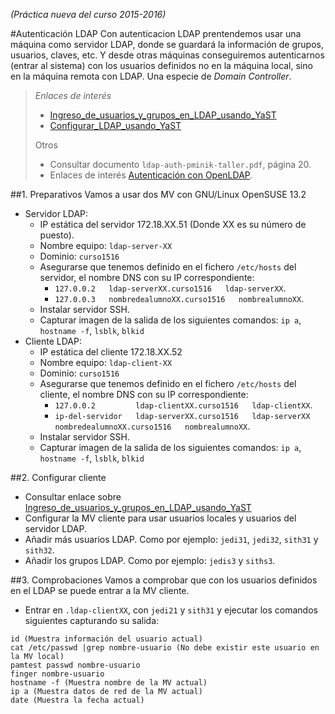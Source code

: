 
*(Práctica nueva del curso 2015-2016)*

#Autenticación LDAP
Con autenticacion LDAP prentendemos usar una máquina como servidor LDAP,
donde se guardará la información de grupos, usuarios, claves, etc. Y desde
otras máquinas conseguiremos autenticarnos (entrar al sistema) con los 
usuarios definidos no en la máquina local, sino en la máquina remota con
LDAP. Una especie de *Domain Controller*.

> *Enlaces de interés*
> * [Ingreso_de_usuarios_y_grupos_en_LDAP_usando_YaST](https://es.opensuse.org/Ingreso_de_usuarios_y_grupos_en_LDAP_usando_YaST)
> * [Configurar_LDAP_usando_YaST](https://es.opensuse.org/Configurar_LDAP_usando_YaST)
>
> Otros
> * Consultar documento `ldap-auth-pminik-taller.pdf`, página 20.
> * Enlaces de interés [Autenticación con OpenLDAP](http://www.ite.educacion.es/formacion/materiales/85/cd/linux/m6/autentificacin_del_sistema_con_openldap.html).

##1. Preparativos
Vamos a usar dos MV con GNU/Linux OpenSUSE 13.2
* Servidor LDAP:
    * IP estática del servidor 172.18.XX.51 (Donde XX es su número de puesto).
    * Nombre equipo: `ldap-server-XX`
    * Dominio: `curso1516`
    * Asegurarse que tenemos definido en el fichero `/etc/hosts` del servidor, el nombre DNS con su IP correspondiente: 
        * `127.0.0.2   ldap-serverXX.curso1516   ldap-serverXX`.
        * `127.0.0.3   nombredealumnoXX.curso1516   nombrealumnoXX`. 
    * Instalar servidor SSH.
    * Capturar imagen de la salida de los siguientes comandos: `ip a`, `hostname -f`, `lsblk`, `blkid`
* Cliente LDAP:    
    * IP estática del cliente 172.18.XX.52
    * Nombre equipo: `ldap-client-XX`
    * Dominio: `curso1516`
    * Asegurarse que tenemos definido en el fichero `/etc/hosts` del cliente, 
el nombre DNS con su IP correspondiente: 
        * `127.0.0.2         ldap-clientXX.curso1516   ldap-clientXX`.
        * `ip-del-servidor   ldap-serverXX.curso1516   ldap-serverXX   nombredealumnoXX.curso1516   nombrealumnoXX`.
    * Instalar servidor SSH.
    * Capturar imagen de la salida de los siguientes comandos: `ip a`, `hostname -f`, `lsblk`, `blkid`

##2. Configurar cliente
* Consultar enlace sobre [Ingreso_de_usuarios_y_grupos_en_LDAP_usando_YaST](https://es.opensuse.org/Ingreso_de_usuarios_y_grupos_en_LDAP_usando_YaST)
* Configurar la MV cliente para usar usuarios locales y usuarios del servidor LDAP.
* Añadir más usuarios LDAP. Como por ejemplo: `jedi31`, `jedi32`, `sith31` y `sith32`.
* Añadir los grupos LDAP. Como por ejemplo:  `jedis3` y `siths3`.

##3. Comprobaciones
Vamos a comprobar que con los usuarios definidos en el LDAP se puede entrar a la MV cliente.

* Entrar en `.ldap-clientXX`, con `jedi21` y `sith31` y ejecutar los comandos siguientes
capturando su salida:
```
id (Muestra información del usuario actual)
cat /etc/passwd |grep nombre-usuario (No debe existir este usuario en la MV local)
pamtest passwd nombre-usuario
finger nombre-usuario
hostname -f (Muestra nombre de la MV actual)
ip a (Muestra datos de red de la MV actual)
date (Muestra la fecha actual)
```

